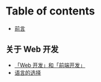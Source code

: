 # Table of contents

* [前言](README.md)

## 关于 Web 开发

* [「Web 开发」和「前端开发」](guan-yu-web-kai-fa/web-kai-fa-he-qian-duan-kai-fa.md)
* [语言的选择](guan-yu-web-kai-fa/yu-yan-de-xuan-ze.md)

